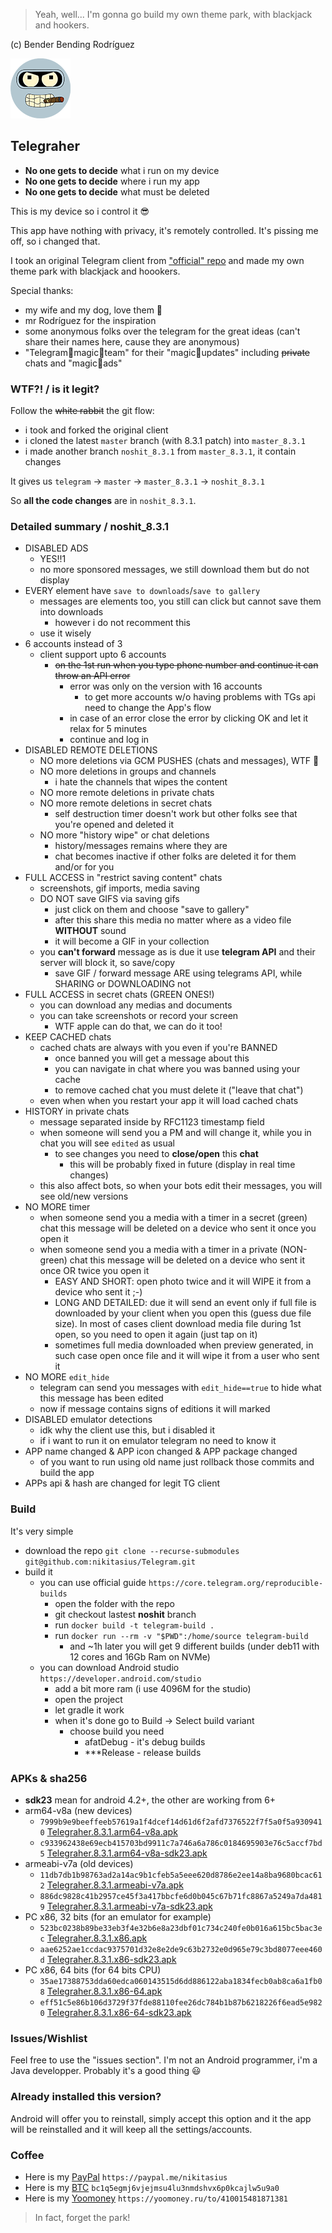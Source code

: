 > Yeah, well... I'm gonna go build my own theme park, with blackjack and hookers.

(c) Bender Bending Rodríguez

![Telegraher](/TMessagesProj/src/main/res/mipmap-xhdpi/ic_launcher_sa.png)

## Telegraher

* **No one gets to decide** what i run on my device
* **No one gets to decide** where i run my app
* **No one gets to decide** what must be deleted

This is my device so i control it 😎

This app have nothing with privacy, it's remotely controlled. It's pissing me off, so i changed
that.

I took an original Telegram client from ["official" repo](https://github.com/DrKLO/Telegram) and
made my own theme park with blackjack and hoookers.

Special thanks:

* my wife and my dog, love them 🍑
* mr Rodríguez for the inspiration
* some anonymous folks over the telegram for the great ideas (can't share their names here, cause
  they are anonymous)
* "Telegram🦄magic🦄team" for their "magic🦄updates" including ~~private~~ chats and "magic🦄ads"

### WTF?! / is it legit?

Follow the ~~white rabbit~~ the git flow:

* i took and forked the original client
* i cloned the latest `master` branch (with 8.3.1 patch) into `master_8.3.1`
* i made another branch `noshit_8.3.1` from `master_8.3.1`, it contain changes

It gives us `telegram` -> `master` -> `master_8.3.1` -> `noshit_8.3.1`

So **all the code changes** are in `noshit_8.3.1`.

### Detailed summary / noshit_8.3.1

* DISABLED ADS
    * YES!!1
    * no more sponsored messages, we still download them but do not display
* EVERY element have `save to downloads`/`save to gallery`
    * messages are elements too, you still can click but cannot save them into downloads
        * however i do not recomment this
    * use it wisely
* 6 accounts instead of 3
    * client support upto 6 accounts
        * ~~on the 1st run when you type phone number and continue it can throw an API error~~
            * error was only on the version with 16 accounts
                * to get more accounts w/o having problems with TGs api need to change the App's
                  flow
            * in case of an error close the error by clicking OK and let it relax for 5 minutes
            * continue and log in
* DISABLED REMOTE DELETIONS
    * NO more deletions via GCM PUSHES (chats and messages), WTF 💩
    * NO more deletions in groups and channels
        * i hate the channels that wipes the content
    * NO more remote deletions in private chats
    * NO more remote deletions in secret chats
        * self destruction timer doesn't work but other folks see that you're opened and deleted it
    * NO more "history wipe" or chat deletions
        * history/messages remains where they are
        * chat becomes inactive if other folks are deleted it for them and/or for you
* FULL ACCESS in "restrict saving content" chats
    * screenshots, gif imports, media saving
    * DO NOT save GIFS via saving gifs
        * just click on them and choose "save to gallery"
        * after this share this media no matter where as a video file **WITHOUT** sound
        * it will become a GIF in your collection
    * you **can't forward** message as is due it use **telegram API** and their server will block
      it, so save/copy
        * save GIF / forward message ARE using telegrams API, while SHARING or DOWNLOADING not
* FULL ACCESS in secret chats (GREEN ONES!)
    * you can download any medias and documents
    * you can take screenshots or record your screen
        * WTF apple can do that, we can do it too!
* KEEP CACHED chats
    * cached chats are always with you even if you're BANNED
        * once banned you will get a message about this
        * you can navigate in chat where you was banned using your cache
        * to remove cached chat you must delete it ("leave that chat")
    * even when when you restart your app it will load cached chats
* HISTORY in private chats
    * message separated inside by RFC1123 timestamp field
    * when someone will send you a PM and will change it, while you in chat you will see `edited` as
      usual
        * to see changes you need to **close/open** this **chat**
            * this will be probably fixed in future (display in real time changes)
    * this also affect bots, so when your bots edit their messages, you will see old/new versions
* NO MORE timer
    * when someone send you a media with a timer in a secret (green) chat this message will be
      deleted on a device who sent it once you open it
    * when someone send you a media with a timer in a private (NON-green) chat this message will be
      deleted on a device who sent it once OR twice you open it
        * EASY AND SHORT: open photo twice and it will WIPE it from a device who sent it ;-)
        * LONG AND DETAILED: due it will send an event only if full file is downloaded by your
          client when you open this (guess due file size). In most of cases client download media
          file during 1st open, so you need to open it again (just tap on it)
        * sometimes full media downloaded when preview generated, in such case open once file and it
          will wipe it from a user who sent it
* NO MORE `edit_hide`
    * telegram can send you messages with `edit_hide==true` to hide what this message has been
      edited
    * now if message contains signs of editions it will marked
* DISABLED emulator detections
    * idk why the client use this, but i disabled it
    * if i want to run it on emulator telegram no need to know it
* APP name changed & APP icon changed & APP package changed
    * of you want to run using old name just rollback those commits and build the app
* APPs api & hash are changed for legit TG client

### Build

It's very simple

* download the repo `git clone --recurse-submodules git@github.com:nikitasius/Telegram.git`
* build it
    * you can use official guide `https://core.telegram.org/reproducible-builds`
        * open the folder with the repo
        * git checkout lastest **noshit** branch
        * run `docker build -t telegram-build .`
        * run `docker run --rm -v "$PWD":/home/source telegram-build`
            * and ~1h later you will get 9 different builds (under deb11 with 12 cores and 16Gb Ram
              on NVMe)
    * you can download Android studio `https://developer.android.com/studio`
        * add a bit more ram (i use 4096M for the studio)
        * open the project
        * let gradle it work
        * when it's done go to Build -> Select build variant
            * choose build you need
                * afatDebug - it's debug builds
                * ***Release - release builds

### APKs & sha256

* **sdk23** mean for android 4.2+, the other are working from 6+
* arm64-v8a (new devices)
    * `7999b9e9beeffeeb57619a1f4dcef14d61d6f2afd7376522f7f5a0f5a9309410`  [Telegraher.8.3.1.arm64-v8a.apk](https://github.com/nikitasius/Telegraher/releases/download/noshit_8.3.1_release2/Telegraher.8.3.1.arm64-v8a.apk)
    * `c933962438e69ecb415703bd9911c7a746a6a786c0184695903e76c5accf7bd5`  [Telegraher.8.3.1.arm64-v8a-sdk23.apk](https://github.com/nikitasius/Telegraher/releases/download/noshit_8.3.1_release2/Telegraher.8.3.1.arm64-v8a-sdk23.apk)
* armeabi-v7a (old devices)
    * `11db7db1b98763ad2a14ac9b1cfeb5a5eee620d8786e2ee14a8ba9680bcac612`  [Telegraher.8.3.1.armeabi-v7a.apk](https://github.com/nikitasius/Telegraher/releases/download/noshit_8.3.1_release2/Telegraher.8.3.1.armeabi-v7a.apk)
    * `886dc9828c41b2957ce45f3a417bbcfe6d0b045c67b71fc8867a5249a7da4819`  [Telegraher.8.3.1.armeabi-v7a-sdk23.apk](https://github.com/nikitasius/Telegraher/releases/download/noshit_8.3.1_release2/Telegraher.8.3.1.armeabi-v7a-sdk23.apk)
* PC x86, 32 bits (for an emulator for example)
    * `523bc0238b89be33eb3f4e32b6e8a23dbf01c734c240fe0b016a615bc5bac3ec`  [Telegraher.8.3.1.x86.apk](https://github.com/nikitasius/Telegraher/releases/download/noshit_8.3.1_release2/Telegraher.8.3.1.x86.apk)
    * `aae6252ae1ccdac9375701d32e8e2de9c63b2732e0d965e79c3bd8077eee460d`  [Telegraher.8.3.1.x86-sdk23.apk](https://github.com/nikitasius/Telegraher/releases/download/noshit_8.3.1_release2/Telegraher.8.3.1.x86-sdk23.apk)
* PC x86, 64 bits (for 64 bits CPU)
    * `35ae17388753dda60edca060143515d6dd886122aba1834fecb0ab8ca6a1fb08`  [Telegraher.8.3.1.x86-64.apk](https://github.com/nikitasius/Telegraher/releases/download/noshit_8.3.1_release2/Telegraher.8.3.1.x86-64.apk)
    * `eff51c5e86b106d3729f37fde88110fee26dc784b1b87b6218226f6ead5e9820`  [Telegraher.8.3.1.x86-64-sdk23.apk](https://github.com/nikitasius/Telegraher/releases/download/noshit_8.3.1_release2/Telegraher.8.3.1.x86-64-sdk23.apk)

### Issues/Wishlist

Feel free to use the "issues section". I'm not an Android programmer, i'm a Java developper.
Probably it's a good thing 😃

### Already installed this version?
Android will offer you to reinstall, simply accept this option and it the app will be reinstalled and it will keep all the settings/accounts.

### Coffee

* Here is my [PayPal](https://paypal.me/nikitasius) `https://paypal.me/nikitasius`
* Here is
  my [BTC](bitcoin:bc1q5egmj6vjejmsu4lu3nmdshvx6p0kcajlw5u9a0?message=github_telegraher) `bc1q5egmj6vjejmsu4lu3nmdshvx6p0kcajlw5u9a0`
* Here is my [Yoomoney](https://yoomoney.ru/to/410015481871381) `https://yoomoney.ru/to/410015481871381`  

> In fact, forget the park!